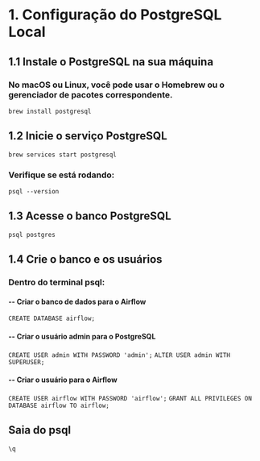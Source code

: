 # 1. Configuração do PostgreSQL Local
## 1.1 Instale o PostgreSQL na sua máquina

### No macOS ou Linux, você pode usar o Homebrew ou o gerenciador de pacotes correspondente.
`brew install postgresql`

## 1.2 Inicie o serviço PostgreSQL
`brew services start postgresql`

### Verifique se está rodando:
`psql --version`

## 1.3 Acesse o banco PostgreSQL
`psql postgres`

## 1.4 Crie o banco e os usuários
### Dentro do terminal psql:

#### -- Criar o banco de dados para o Airflow
`CREATE DATABASE airflow;`

#### -- Criar o usuário admin para o PostgreSQL
`CREATE USER admin WITH PASSWORD 'admin';`
`ALTER USER admin WITH SUPERUSER;`

#### -- Criar o usuário para o Airflow
`CREATE USER airflow WITH PASSWORD 'airflow';`
`GRANT ALL PRIVILEGES ON DATABASE airflow TO airflow;`

## Saia do psql
`\q`